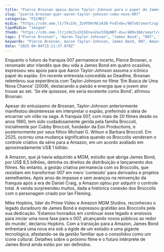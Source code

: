 ```yaml
---
title: "Pierce Brosnan apoia Aaron Taylor-Johnson para o papel de James Bond"
slug: "pierce-brosnan-quer-aaron-taylor-johnson-como-novo-007"
categoria: "FILMES"
midia: "https://cdn.ome.lt/TkcIXs_Zs9YOHrNCoA38-Fndl4U=/987x0/smart/uploads/conteudo/fotos/OMELETE_CAPA_-_2025-04-04T115203.733.png"
tipoMidia: "imagem"
thumb: "https://cdn.ome.lt/jzOcIszhSSEnvo2avSS9pNBT-ds=/480x360/smart/extras/conteudos/omelete_THUMB_-_2025-04-04T115148.008.png"
tags: ["Pierce Brosnan", "Aaron Taylor-Johnson", "James Bond", "007", "Amazon", "Eon Productions", "Ian Fleming", "franquia cinematográfica"]
keywords: "Pierce Brosnan, Aaron Taylor-Johnson, James Bond, 007, Amazon, Eon Productions, Ian Fleming, franquia cinematográfica"
data: "2025-04-04T15:11:37.078Z"
---
```


Enquanto o futuro da franquia 007 permanece incerto, Pierce Brosnan, o renomado ator irlandês que deu vida a James Bond em quatro ocasiões, expressou seu apoio para que Aaron Taylor-Johnson assuma o icônico papel do espião. Em recente entrevista concedida ao Deadline, Brosnan relembrou sua experiência com Taylor-Johnson no filme 'Em Busca de Uma Nova Chance' (2009), destacando a paixão e energia que o jovem ator trouxe ao set. 'Se ele quisesse, ele seria excelente como Bond', afirmou Brosnan.

Apesar do entusiasmo de Brosnan, Taylor-Johnson anteriormente manifestou desinteresse em interpretar o espião, preferindo a ideia de encarnar um vilão na saga. A franquia 007, com mais de 20 filmes desde os anos 1960, tem sido cuidadosamente gerida pela família Broccoli, inicialmente por Cubby Broccoli, fundador da Eon Productions, e posteriormente por seus filhos Michael G. Wilson e Barbara Broccoli. Em 2025, ocorreu uma mudança significativa quando os Broccolis venderam o controle criativo da série para a Amazon, em um acordo avaliado em aproximadamente US$ 1 bilhão.

A Amazon, que já havia adquirido a MGM, estúdio que abriga James Bond, por US$ 8,5 bilhões, detinha os direitos de distribuição e lançamento dos filmes. No entanto, a gestão criativa permanecia com os Broccolis, que resistiam em transformar 007 em mero 'conteúdo' para derivados e projetos semelhantes. Após anos de impasse e sem avanços na reinvenção da franquia após a era de Daniel Craig, a Amazon optou por adquirir o controle total. A venda surpreendeu muitos, dada a histórica conexão dos Broccolis com o personagem criado por Ian Fleming.

Mike Hopkins, líder do Prime Video e Amazon MGM Studios, reconheceu o legado duradouro de James Bond e expressou gratidão aos Broccolis pela sua dedicação. 'Estamos honrados em continuar esse legado e ansiosos para iniciar uma nova fase para o 007, alcançando novos públicos ao redor do mundo', declarou Hopkins. Com a transição para a Amazon, James Bond enfrentará uma nova era sob a égide de um estúdio e uma gigante tecnológica, afastando-se da gestão familiar que o consolidou como um ícone cultural. Detalhes sobre o próximo filme e o futuro intérprete de James Bond ainda estão por ser definidos.